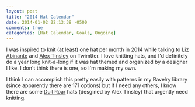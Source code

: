 ```yaml
---
layout: post
title: "2014 Hat Calendar"
date: 2014-01-02 22:13:38 -0500
comments: true
categories: [Hat Calendar, Goals, Ongoing]
---
```


I was inspired to knit (at least) one hat per month in 2014 while talking to [Liz Abinante](http://feministy.com/) and [Alex Tinsley](http://www.dull-roar.com/) on Twimtter.
I love knitting hats, and I'd definitely do a year long knit-a-long if it was hat themed and organized by a
designer I like.  I don't think there is one, so I'm making my own.

I think I can accomplish this pretty easily with patterns in my Ravelry library (since apparently there are 171 options)
but if I need any others, I know there are some [Dull Roar](http://www.ravelry.com/designers/alexandra-tinsley) hats (desgined by Alex Tinsley) that urgently need knitting.
